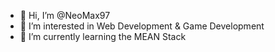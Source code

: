 - 👋 Hi, I’m @NeoMax97
- 👀 I’m interested in Web Development & Game Development
- 🌱 I’m currently learning the MEAN Stack

<!---
NeoMax97/NeoMax97 is a ✨ special ✨ repository because its `README.md` (this file) appears on your GitHub profile.
You can click the Preview link to take a look at your changes.
--->
